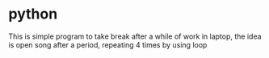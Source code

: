 # python
This is simple program to take break after a while of work in laptop, the idea is open song after a period, repeating 4 times by using loop
